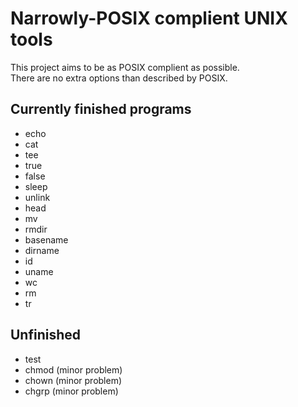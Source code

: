 # Narrowly-POSIX complient UNIX tools
This project aims to be as POSIX complient as possible.<br>
There are no extra options than described by POSIX.<br>

## Currently finished programs
- echo
- cat
- tee
- true
- false
- sleep
- unlink
- head
- mv
- rmdir
- basename
- dirname
- id
- uname
- wc
- rm
- tr

## Unfinished
- test
- chmod (minor problem)
- chown (minor problem)
- chgrp (minor problem)
